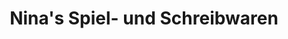 ---
title: "Nina's Spiel- und Schreibwaren"
url: /reken/ninas-spiel-und-schreibwaren/
shop: Spielzeug
---